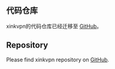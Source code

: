 ## 代码仓库 ##

xinkvpn的代码仓库已经迁移至 [GitHub](https://github.com/xinthink/xinkvpn)。

## Repository ##

Please find xinkvpn repository on [GitHub](https://github.com/xinthink/xinkvpn).